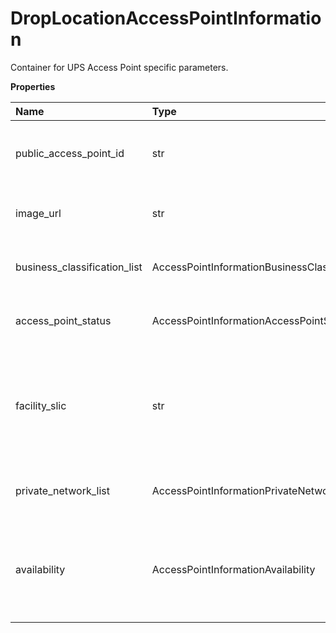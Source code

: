 # DropLocationAccessPointInformation

Container for UPS Access Point specific parameters.

**Properties**

| Name                         | Type                                             | Required | Description                                                                                           |
| :--------------------------- | :----------------------------------------------- | :------- | :---------------------------------------------------------------------------------------------------- |
| public_access_point_id       | str                                              | ❌       | The Public Access Point ID associated with UPS access point.                                          |
| image_url                    | str                                              | ❌       | Image URL associated with UPS access point.                                                           |
| business_classification_list | AccessPointInformationBusinessClassificationList | ❌       | Container to hold list for business classification.                                                   |
| access_point_status          | AccessPointInformationAccessPointStatus          | ❌       | Container for UPS AccessPoint status.                                                                 |
| facility_slic                | str                                              | ❌       | Holds the value of facility SLIC of Access Point Location. Not implemented currently. For future use. |
| private_network_list         | AccessPointInformationPrivateNetworkList         | ❌       | Container to hold the list of private networks.                                                       |
| availability                 | AccessPointInformationAvailability               | ❌       | Container to hold the status of shipping or DRC/DCO availability of a UPS Access Point.               |

<!-- This file was generated by liblab | https://liblab.com/ -->
